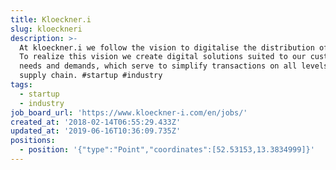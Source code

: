 ```yaml
---
title: Kloeckner.i
slug: kloeckneri
description: >-
  At kloeckner.i we follow the vision to digitalise the distribution of steel.
  To realize this vision we create digital solutions suited to our customers
  needs and demands, which serve to simplify transactions on all levels of the
  supply chain. #startup #industry
tags:
  - startup
  - industry
job_board_url: 'https://www.kloeckner-i.com/en/jobs/'
created_at: '2018-02-14T06:55:29.433Z'
updated_at: '2019-06-16T10:36:09.735Z'
positions:
  - position: '{"type":"Point","coordinates":[52.53153,13.3834999]}'
---
```


